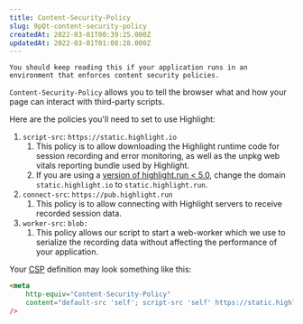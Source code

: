 ```yaml
---
title: Content-Security-Policy
slug: 9pQt-content-security-policy
createdAt: 2022-03-01T00:39:25.000Z
updatedAt: 2022-03-01T01:08:28.000Z
---
```


```hint
You should keep reading this if your application runs in an environment that enforces content security policies.
```

`Content-Security-Policy` allows you to tell the browser what and how your page can interact with third-party scripts.

Here are the policies you'll need to set to use Highlight:

1.  `script-src`: `https://static.highlight.io`
    1.  This policy is to allow downloading the Highlight runtime code for session recording and error monitoring, as well as the unpkg web vitals reporting bundle used by Highlight.
    2.  If you are using a [version of highlight.run < 5.0](https://www.npmjs.com/package/highlight.run/v/5.0.0), change the domain `static.highlight.io` to `static.highlight.run`.
2.  `connect-src`: `https://pub.highlight.run`
    1.  This policy is to allow connecting with Highlight servers to receive recorded session data.
3.  `worker-src`: `blob:`
    1. This policy allows our script to start a web-worker which we use to serialize the recording data without affecting the performance of your application.

Your [CSP](https://developer.mozilla.org/en-US/docs/Web/HTTP/CSP) definition may look something like this:

```html
<meta
	http-equiv="Content-Security-Policy"
	content="default-src 'self'; script-src 'self' https://static.highlight.io; connect-src https://pub.highlight.run"
/>
```
